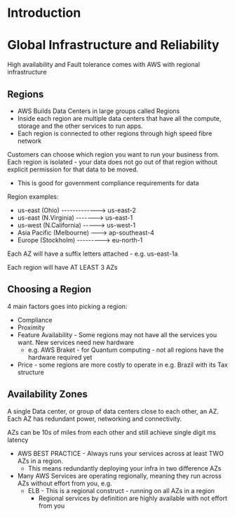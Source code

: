 # Introduction

# Global Infrastructure and Reliability
 High availability and Fault tolerance comes with AWS with regional infrastructure
 
## Regions
* AWS Builds Data Centers in large groups called Regions 
* Inside each region are multiple data centers that have all the compute, storage and the other services to run apps.
* Each region is connected to other regions through high speed fibre network

Customers can choose which region you want to run your business from. Each region is isolated - your data does not 
go out of that region without explicit permission for that data to be moved.
* This is good for government compliance requirements for data

Region examples:
* us-east (Ohio) -------------> us-east-2
* us-east (N.Virginia) -------> us-east-1
* us-west (N.California) -----> us-west-1
* Asia Pacific (Melbourne) ---> ap-southeast-4
* Europe (Stockholm) ---------> eu-north-1

Each AZ will have a suffix letters attached - e.g. us-east-1a

Each region will have AT LEAST 3 AZs


## Choosing a Region

4 main factors goes into picking a region:

* Compliance
* Proximity
* Feature Availability - Some regions may not have all the services you want. New services need new hardware
  * e.g. AWS Braket - for Quantum computing - not all regions have the hardware required yet 
* Price - some regions are more costly to operate in e.g. Brazil with its Tax structure 

## Availability Zones
A single Data center, or group of data centers close to each other, an AZ. Each AZ has redundant power, networking and 
connectivity.

AZs can be 10s of miles from each other and still achieve single digit ms latency

* AWS BEST PRACTICE - Always runs your services across at least TWO AZs in a region.
  * This means redundantly deploying your infra in two difference AZs
* Many AWS Services are operating regionally, meaning they run across AZs without effort from you, e.g.
  * ELB - This is a regional construct - running on all AZs in a region 
    * Regional services by definition are highly available with not effort from you